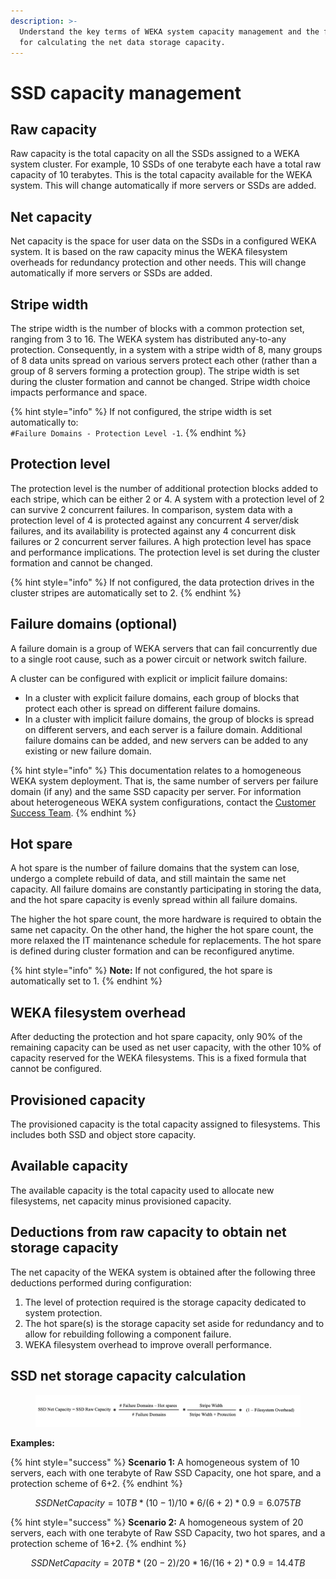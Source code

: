 ```yaml
---
description: >-
  Understand the key terms of WEKA system capacity management and the formula
  for calculating the net data storage capacity.
---
```


# SSD capacity management

## Raw capacity

Raw capacity is the total capacity on all the SSDs assigned to a WEKA system cluster. For example, 10 SSDs of one terabyte each have a total raw capacity of 10 terabytes. This is the total capacity available for the WEKA system. This will change automatically if more servers or SSDs are added.

## Net capacity

Net capacity is the space for user data on the SSDs in a configured WEKA system. It is based on the raw capacity minus the WEKA filesystem overheads for redundancy protection and other needs. This will change automatically if more servers or SSDs are added.

## Stripe width

The stripe width is the number of blocks with a common protection set, ranging from 3 to 16. The WEKA system has distributed any-to-any protection. Consequently, in a system with a stripe width of 8, many groups of 8 data units spread on various servers protect each other (rather than a group of 8 servers forming a protection group). The stripe width is set during the cluster formation and cannot be changed. Stripe width choice impacts performance and space.

{% hint style="info" %}
If not configured, the stripe width is set automatically to:\
`#Failure Domains - Protection Level -1`.
{% endhint %}

## Protection level

The protection level is the number of additional protection blocks added to each stripe, which can be either 2 or 4. A system with a protection level of 2 can survive 2 concurrent failures. In comparison, system data with a protection level of 4 is protected against any concurrent 4 server/disk failures, and its availability is protected against any 4 concurrent disk failures or 2 concurrent server failures. A high protection level has space and performance implications. The protection level is set during the cluster formation and cannot be changed.

{% hint style="info" %}
If not configured, the data protection drives in the cluster stripes are automatically set to 2.
{% endhint %}

## Failure domains (optional)

A failure domain is a group of WEKA servers that can fail concurrently due to a single root cause, such as a power circuit or network switch failure.

A cluster can be configured with explicit or implicit failure domains:

* In a cluster with explicit failure domains, each group of blocks that protect each other is spread on different failure domains.
* In a cluster with implicit failure domains, the group of blocks is spread on different servers, and each server is a failure domain. Additional failure domains can be added, and new servers can be added to any existing or new failure domain.

{% hint style="info" %}
This documentation relates to a homogeneous WEKA system deployment. That is, the same number of servers per failure domain (if any) and the same SSD capacity per server. For information about heterogeneous WEKA system configurations, contact the [Customer Success Team](../support/getting-support-for-your-weka-system.md#contact-customer-success-team).
{% endhint %}

## Hot spare

A hot spare is the number of failure domains that the system can lose, undergo a complete rebuild of data, and still maintain the same net capacity. All failure domains are constantly participating in storing the data, and the hot spare capacity is evenly spread within all failure domains.

The higher the hot spare count, the more hardware is required to obtain the same net capacity. On the other hand, the higher the hot spare count, the more relaxed the IT maintenance schedule for replacements. The hot spare is defined during cluster formation and can be reconfigured anytime.

{% hint style="info" %}
**Note:** If not configured, the hot spare is automatically set to 1.
{% endhint %}

## WEKA filesystem overhead

After deducting the protection and hot spare capacity, only 90% of the remaining capacity can be used as net user capacity, with the other 10% of capacity reserved for the WEKA filesystems. This is a fixed formula that cannot be configured.

## Provisioned capacity

The provisioned capacity is the total capacity assigned to filesystems. This includes both SSD and object store capacity.

## Available capacity

The available capacity is the total capacity used to allocate new filesystems, net capacity minus provisioned capacity.

## Deductions from raw capacity to obtain net storage capacity

The net capacity of the WEKA system is obtained after the following three deductions performed during configuration:

1. The level of protection required is the storage capacity dedicated to system protection.
2. The hot spare(s) is the storage capacity set aside for redundancy and to allow for rebuilding following a component failure.
3. WEKA filesystem overhead to improve overall performance.     &#x20;

## SSD net storage capacity calculation

<figure><img src="../.gitbook/assets/NetSSD_Capacity_Formula_with_Failure_Domains.png" alt=""><figcaption></figcaption></figure>

**Examples:**

{% hint style="success" %}
**Scenario 1:** A homogeneous system of 10 servers, each with one terabyte of Raw SSD Capacity, one hot spare, and a protection scheme of 6+2.
{% endhint %}

$$
SSD Net Capacity = 10 TB * (10-1) / 10 * 6/(6+2) * 0.9 = 6.075 TB
$$

{% hint style="success" %}
**Scenario 2:** A homogeneous system of 20 servers, each with one terabyte of Raw SSD Capacity, two hot spares, and a protection scheme of 16+2.
{% endhint %}

$$
SSD Net Capacity = 20 TB * (20-2) / 20 * 16/(16+2) * 0.9 = 14.4 TB
$$
